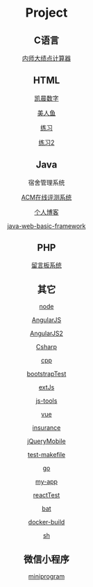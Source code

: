 <center>

# Project

## C语言
<a><p>[内师大绩点计算器](https://github.com/college-design/school-demo/tree/master/GPA)</p></a>

## HTML
<a><p>[凯晨数字](https://github.com/college-design/school-demo/tree/gh-pages/kaichengshuzi)</p></a>
<a><p>[美人鱼](https://github.com/college-design/school-demo/tree/master/Mermaid)</p></a>
<a><p>[练习](https://github.com/college-design/school-demo/tree/gh-pages/html)</p></a>
<a><p>[练习2](https://github.com/college-design/school-demo/tree/gh-pages/Chnyoo)</p></a>

## Java
<a><p>宿舍管理系统
<a><p>[ACM在线评测系统](https://github.com/college-design/acm)</p></a>
<a><p>[个人博客](https://github.com/college-design/ssm-blog)</p></a>
<a><p>[java-web-basic-framework](https://github.com/college-design/java-web-basic-framework)</p></a>

## PHP
<a><p>[留言板系统](https://github.com/college-design/school-demo/tree/gh-pages/MessageBoard)</p></a>

## 其它
<a><p>[node](https://github.com/college-design/node)</p></a>
<a><p>[AngularJS](https://github.com/college-design/AngularJS)</p></a>
<a><p>[AngularJS2](https://github.com/college-design/AngularJS2)</p></a>
<a><p>[Csharp](https://github.com/college-design/Csharp)</p></a>
<a><p>[cpp](https://github.com/college-design/cpp)</p></a>
<a><p>[bootstrapTest](https://github.com/college-design/bootstrapTest)</p></a>
<a><p>[extJs](https://github.com/college-design/extJs)</p></a>
<a><p>[js-tools](https://github.com/college-design/js-tools)</p></a>
<a><p>[vue](https://github.com/college-design/vue)</p></a>
<a><p>[insurance](https://github.com/college-design/insurance)</p></a>
<a><p>[jQueryMobile](https://github.com/college-design/jQueryMobile)</p></a>
<a><p>[test-makefile](https://github.com/college-design/test-makefile)</p></a>
<a><p>[go](https://github.com/college-design/go)</p></a>
<a><p>[my-app](https://github.com/college-design/my-app)</p></a>
<a><p>[reactTest](https://github.com/college-design/reactTest)</p></a>
<a><p>[bat](https://github.com/college-design/bat)</p></a>
<a><p>[docker-build](https://github.com/college-design/docker-build)</p></a>
<a><p>[sh](https://github.com/college-design/sh)</p></a>

## 微信小程序
<a><p>[miniprogram](https://github.com/college-design/miniprogram)</p></a>
</center>
